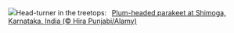 ![](https://www.bing.com/th?id=OHR.PlumParakeet_EN-US9359235355_UHD.jpg&w=1000)Head-turner in the treetops:&nbsp;&ensp;[Plum-headed parakeet at Shimoga, Karnataka, India (© Hira Punjabi/Alamy)](https://www.bing.com/th?id=OHR.PlumParakeet_EN-US9359235355_UHD.jpg)
<br><br/>
